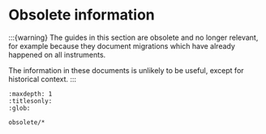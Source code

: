 # Obsolete information

:::{warning}
The guides in this section are obsolete and no longer relevant, for example because they document
migrations which have already happened on all instruments.

The information in these documents is unlikely to be useful, except for historical context.
:::

```{toctree}
:maxdepth: 1
:titlesonly:
:glob:

obsolete/*
```